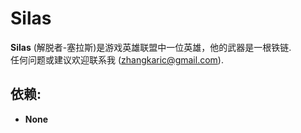 # Silas

**Silas** (解脱者-塞拉斯)是游戏英雄联盟中一位英雄，他的武器是一根铁链.  
任何问题或建议欢迎联系我 (zhangkaric@gmail.com).

## 依赖:   
- **None**
